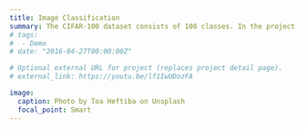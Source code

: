 ```yaml
---
title: Image Classification
summary: The CIFAR-100 dataset consists of 100 classes. In the project, I build a convolutional neural network for image classification on the CIFAR-100 dataset and the accuracy reaches 54% on validation set. The example is a picture of a cat.
# tags:
#  - Demo
# date: "2016-04-27T00:00:00Z"

# Optional external URL for project (replaces project detail page).
# external_link: https://youtu.be/lf1IwUDozFA

image:
  caption: Photo by Toa Heftiba on Unsplash
  focal_point: Smart
---
```


